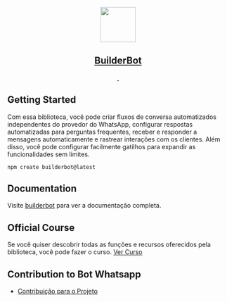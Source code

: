 <p align="center">
  <a href="https://builderbot.vercel.app/">
    <picture>
      <img src="(https://github.com/faanogueira/Bot-Whatsapp/blob/main/assets/thumbnail-vector.png.png)" height="80">
    </picture>
    <h2 align="center">BuilderBot</h2>
  </a>
</p>



<p align="center">
  <a aria-label="NPM version" href="https://www.npmjs.com/package/@builderbot/bot">
    <img alt="" src="https://img.shields.io/npm/v/@builderbot/bot?color=%2300c200&label=%40bot-whatsapp">
  </a>
  <a aria-label="Join the community on GitHub" href="https://link.codigoencasa.com/DISCORD">
    <img alt="" src="https://img.shields.io/discord/915193197645402142?logo=discord">
  </a>
</p>


## Getting Started

Com essa biblioteca, você pode criar fluxos de conversa automatizados independentes do provedor do WhatsApp, configurar respostas automatizadas para perguntas frequentes, receber e responder a mensagens automaticamente e rastrear interações com os clientes. Além disso, você pode configurar facilmente gatilhos para expandir as funcionalidades sem limites.

```
npm create builderbot@latest
```


## Documentation

Visite [builderbot](https://builderbot.vercel.app/) para ver a documentação completa.


## Official Course

Se você quiser descobrir todas as funções e recursos oferecidos pela biblioteca, você pode fazer o curso.
[Ver Curso](https://app.codigoencasa.com/courses/builderbot?refCode=LEIFER)


## Contribution to Bot Whatsapp
- [Contribuição para o Projeto](https://opencollective.com/bot-whatsapp/contributions/827009)
